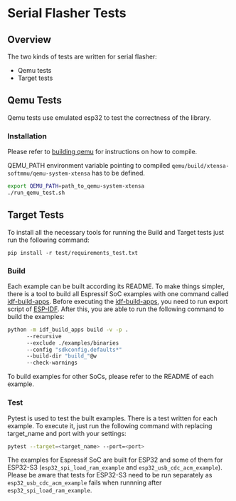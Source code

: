 # Serial Flasher Tests

## Overview

The two kinds of tests are written for serial flasher:

* Qemu tests
* Target tests

## Qemu Tests

Qemu tests use emulated esp32 to test the correctness of the library.

### Installation

Please refer to [building qemu](https://github.com/espressif/qemu) for instructions on how to compile.

QEMU_PATH environment variable pointing to compiled `qemu/build/xtensa-softmmu/qemu-system-xtensa` has to be defined.

```bash
export QEMU_PATH=path_to_qemu-system-xtensa
./run_qemu_test.sh
```

## Target Tests

To install all the necessary tools for running the Build and Target tests just run the following command:

```pip install -r test/requirements_test.txt```

### Build

Each example can be built according its README. To make things simpler, there is a tool to build all Espressif SoC examples with one command called [idf-build-apps](https://docs.espressif.com/projects/idf-build-apps/en/latest/). Before executing the [idf-build-apps](https://docs.espressif.com/projects/idf-build-apps/en/latest/), you need to run export script of [ESP-IDF](https://docs.espressif.com/projects/esp-idf/en/stable/esp32/get-started/index.html). After this, you are able to run the following command to build the examples:

```bash
python -m idf_build_apps build -v -p .
      --recursive
      --exclude ./examples/binaries
      --config "sdkconfig.defaults*"
      --build-dir "build_"@w
      --check-warnings
```

To build examples for other SoCs, please refer to the README of each example.

### Test

Pytest is used to test the built examples. There is a test written for each example. To execute it, just run the following command with replacing target_name and port with your settings:

```bash
pytest --target=<target_name> --port=<port>
```

The examples for Espressif SoC are built for ESP32 and some of them for ESP32-S3 (`esp32_spi_load_ram_example` and `esp32_usb_cdc_acm_example`). Please be aware that tests for ESP32-S3 need to be run separately as `esp32_usb_cdc_acm_example` fails when runnning after `esp32_spi_load_ram_example`.
